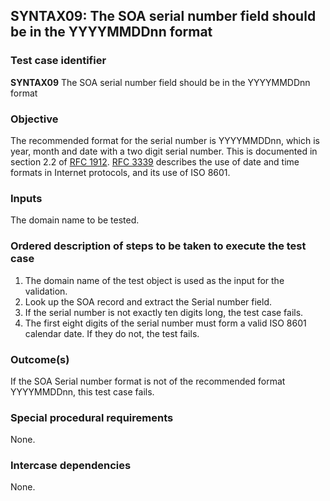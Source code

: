 ## SYNTAX09: The SOA serial number field should be in the YYYYMMDDnn format

### Test case identifier
**SYNTAX09** The SOA serial number field should be in the YYYYMMDDnn format

### Objective

The recommended format for the serial number is YYYYMMDDnn, which is year, month
and date with a two digit serial number. This is documented in section 2.2 of
[RFC 1912](http://tools.ietf.org/rfc/rfc1912.txt).
[RFC 3339](http://tools.ietf.org/html/rfc3339#section-5) describes the use of
date and time formats in Internet protocols, and its use of ISO 8601.

### Inputs

The domain name to be tested.

### Ordered description of steps to be taken to execute the test case

1. The domain name of the test object is used as the input for the validation.
2. Look up the SOA record and extract the Serial number field.
3. If the serial number is not exactly ten digits long, the test case fails.
4. The first eight digits of the serial number must form a valid ISO 8601
   calendar date. If they do not, the test fails.

### Outcome(s)

If the SOA Serial number format is not of the recommended format YYYYMMDDnn,
this test case fails.

### Special procedural requirements

None.

### Intercase dependencies

None.
